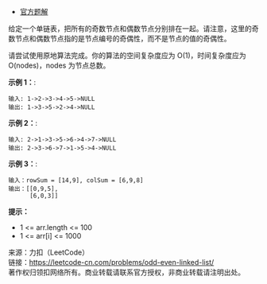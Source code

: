 * [官方题解](https://leetcode-cn.com/problems/odd-even-linked-list/solution/qi-ou-lian-biao-by-leetcode-solution/)

给定一个单链表，把所有的奇数节点和偶数节点分别排在一起。请注意，这里的奇数节点和偶数节点指的是节点编号的奇偶性，而不是节点的值的奇偶性。

请尝试使用原地算法完成。你的算法的空间复杂度应为 O(1)，时间复杂度应为 O(nodes)，nodes 为节点总数。

**示例 1：**:<br>
```
输入: 1->2->3->4->5->NULL
输出: 1->3->5->2->4->NULL
```

**示例 2：**:<br>

```
输入: 2->1->3->5->6->4->7->NULL 
输出: 2->3->6->7->1->5->4->NULL
```

**示例 3：**:<br>

```
输入：rowSum = [14,9], colSum = [6,9,8]
输出：[[0,9,5],
      [6,0,3]]
```

**提示：** <br>
* 1 <= arr.length <= 100
* 1 <= arr[i] <= 1000


来源：力扣（LeetCode）<br>
链接：https://leetcode-cn.com/problems/odd-even-linked-list/<br>
著作权归领扣网络所有。商业转载请联系官方授权，非商业转载请注明出处。<br>